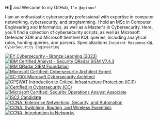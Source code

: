  Hi👋 and Welcome to my GitHub, `I’m @xpinux!`

I am an enthusiastic cybersecurity professional with expertise in computer networking, cybersecurity, and programming. I hold an MSc in Computer Engineering and Informatics, as well as a Master's in Cybersecurity.
Here, you'll find a collection of cybersecurity scripts, as well as Microsoft Defender XDR and Microsoft Sentinel KQL queries, including analytical rules, hunting queries, and parsers.
Specializations
 `Incident Response`  `KQL`  `CyberSecurity Engineering`
<!--START_SECTION:badges-->
[![EY Cybersecurity - Bronze Learning (2023)](https://images.credly.com/size/110x110/images/227f0a86-7b47-4a7f-b8b4-8d3448194213/image.png)](http://www.credly.com/badges/45cfb305-7653-4828-be2d-2dae8dd9114c "EY Cybersecurity - Bronze Learning (2023)")
[![IBM Certified Analyst - Security QRadar SIEM V7.4.3](https://images.credly.com/size/110x110/images/6c0de075-659c-4ed9-bab1-da28cc113a86/IBM_Security_QRadar_SIEM_V7.4.3_Analyst_-_Code_-_C9002900_.png)](http://www.credly.com/badges/d734097e-4d71-4272-8479-ed9b2cb5171f "IBM Certified Analyst - Security QRadar SIEM V7.4.3")
[![IBM QRadar SIEM Foundation](https://images.credly.com/size/110x110/images/066da2d7-4808-4f43-a1b9-f32f13872084/image.png)](http://www.credly.com/badges/44912988-b0ac-49a6-afb1-60ee4d1b2b00 "IBM QRadar SIEM Foundation")
[![Microsoft Certified: Cybersecurity Architect Expert](https://images.credly.com/size/110x110/images/0ba22331-acf9-4e8a-8ce3-b4cc3d376040/image.png)](http://www.credly.com/badges/55fe96da-ac79-4dad-a9ba-87bd9b7d684c "Microsoft Certified: Cybersecurity Architect Expert")
[![SC-100: Microsoft Cybersecurity Architect](https://images.credly.com/size/110x110/images/c34a6df4-c7bd-461b-ac12-deab18ab6804/image.png)](http://www.credly.com/badges/298278db-f969-4627-8234-e05d9fa1d423 "SC-100: Microsoft Cybersecurity Architect")
[![OPSWAT Introduction to Critical Infrastructure Protection (ICIP)](https://images.credly.com/size/110x110/images/f9f3c533-9b5a-47eb-8a3e-5734663116c0/image.png)](http://www.credly.com/badges/b0a10013-7eee-4283-9d05-9da7c0861d7c "OPSWAT Introduction to Critical Infrastructure Protection (ICIP)")
[![Certified in Cybersecurity (CC)](https://images.credly.com/size/110x110/images/2030e43f-8003-4d4b-9630-847add403c87/image.png)](http://www.credly.com/badges/7eac85bb-b247-488f-b337-09a48fe6990e "Certified in Cybersecurity (CC)")
[![Microsoft Certified: Security Operations Analyst Associate](https://images.credly.com/size/110x110/images/7e75516f-5149-4d19-8d09-aa3dab4907cb/security-operations-analyst-associate-600x600.png)](http://www.credly.com/badges/12b3c222-5cb7-435e-80d1-3195bac05c61 "Microsoft Certified: Security Operations Analyst Associate")
[![ISC2 Candidate](https://images.credly.com/size/110x110/images/9180921d-4a13-429e-9357-6f9706a554f0/image.png)](http://www.credly.com/badges/7e13e285-f04b-49d1-a0d6-07ffa5c20397 "ISC2 Candidate")
[![CCNA: Enterprise Networking, Security, and Automation](https://images.credly.com/size/110x110/images/0a6d331e-8abf-4272-a949-33f754569a76/CCNAENSA__1_.png)](http://www.credly.com/badges/7e60a311-761e-49f5-9007-02733981f365 "CCNA: Enterprise Networking, Security, and Automation")
[![CCNA: Switching, Routing, and Wireless Essentials](https://images.credly.com/size/110x110/images/f4ccdba9-dd65-4349-baad-8f05df116443/CCNASRWE__1_.png)](http://www.credly.com/badges/0935c351-a60c-4b1e-97fb-65acfae4010c "CCNA: Switching, Routing, and Wireless Essentials")
[![CCNA: Introduction to Networks](https://images.credly.com/size/110x110/images/70d71df5-f3dc-4380-9b9d-f22513a70417/CCNAITN__1_.png)](http://www.credly.com/badges/6281091e-37f6-4741-870a-ffe0d4299bc5 "CCNA: Introduction to Networks")
<!--END_SECTION:badges-->
<!---
xpinux/xpinux is a ✨ special ✨ repository because its `README.md` (this file) appears on your GitHub profile.
You can click the Preview link to take a look at your changes.
--->
